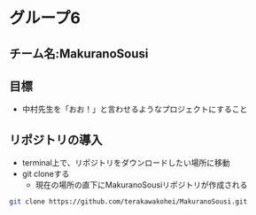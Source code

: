 # グループ6

## チーム名:MakuranoSousi

## 目標
- 中村先生を「おお！」と言わせるようなプロジェクトにすること

## リポジトリの導入
- terminal上で、リポジトリをダウンロードしたい場所に移動
- git cloneする
  - 現在の場所の直下にMakuranoSousiリポジトリが作成される 
```bash
git clone https://github.com/terakawakohei/MakuranoSousi.git
```

